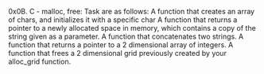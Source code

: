 0x0B. C - malloc, free: Task are as follows:
A function that creates an array of chars, and initializes it with a specific char
A function that returns a pointer to a newly allocated space in memory, which contains a copy of the string given as a parameter.
A function that concatenates two strings.
A function that returns a pointer to a 2 dimensional array of integers.
A function that frees a 2 dimensional grid previously created by your alloc_grid function.

